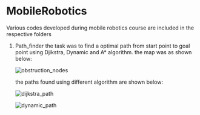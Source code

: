 # MobileRobotics
Various codes developed during mobile robotics course are included in the respective folders
1. Path_finder
    the task was to find a optimal path from start point to goal point using Djikstra, Dynamic and A* algorithm.
    the map was as shown below:
    
    ![obstruction_nodes](https://user-images.githubusercontent.com/25124540/33582118-4d34e48e-d95c-11e7-80be-74871182d2af.jpg)
    
    the paths found using different algorithm are shown below:

    ![dijkstra_path](https://user-images.githubusercontent.com/25124540/33582238-ee68aec6-d95c-11e7-812c-cfe5f8a0c395.jpg)
    
    ![dynamic_path](https://user-images.githubusercontent.com/25124540/33582247-f975e522-d95c-11e7-91a1-b9f8c3bd219d.jpg)



